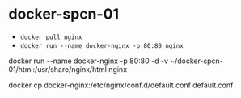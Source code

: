 # docker-spcn-01
 
- `docker pull nginx`
- `docker run --name docker-nginx -p 80:80 nginx`

docker run --name docker-nginx -p 80:80 -d -v ~/docker-spcn-01/html:/usr/share/nginx/html nginx

docker cp docker-nginx:/etc/nginx/conf.d/default.conf default.conf